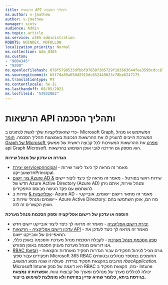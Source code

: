 ```yaml
---
title: הרשאות API ותהליך הסכמה
ms.author: v-jmathew
author: v-jmathew
manager: scotv
audience: Admin
ms.topic: article
ms.service: o365-administration
ROBOTS: NOINDEX, NOFOLLOW
localization_priority: Normal
ms.collection: Adm_O365
ms.custom:
- "9004345"
- "9200"
ms.openlocfilehash: 078f5798533dfbbf97858f305729f103663644fee3590cdcc877233041adae81
ms.sourcegitcommit: b5f7da89a650d2915dc652449623c78be6247175
ms.translationtype: MT
ms.contentlocale: he-IL
ms.lasthandoff: 08/05/2021
ms.locfileid: "53932062"
---
```

# <a name="api-permissions-and-consent-process"></a>הרשאות API ותהליך הסכמה

כדי שהאפליקציות שלך לגשת לנתונים ב- Microsoft Graph, המשתמש או מנהל המערכת חייבים להעניק לו את ההרשאות הנכונות באמצעות תהליך הסכמה. [חומר Graph של Microsoft מפרט](https://docs.microsoft.com/graph/permissions-reference) את ההרשאות המשויכות לכל קבוצה ראשית של ממשקי api Graph Microsoft. הוא מספק גם הדרכה לגבי אופן השימוש בהרשאות.

**הגדרה או עדכון של מנהל שירות**

- [יצירת serviceprincipal](https://docs.microsoft.com/graph/api/serviceprincipal-post-serviceprincipals) - מאמר זה מראה לך כיצד ליצור שירות חדשאובייקטPrincipal.
- [צור יישום Azure AD &](https://docs.microsoft.com/azure/active-directory/develop/howto-create-service-principal-portal) שירות ראשי בפורטל - מאמר זה מראה לך כיצד ליצור יישום חדש של Azure Active Directory (Azure AD) ומנהל שירות, איתם ניתן להשתמש עם פקד הגישה מבוסס התפקידים.
- [אפליקציות &](https://docs.microsoft.com/azure/active-directory/develop/app-objects-and-service-principals) שירות ב- Azure AD - מאמר זה מתאר רישום יישומים, אובייקטי יישומים ומנהלי שירות ב- Azure Active Directory: מה הם, אופן השתמשו בהם ואופן הקשורים זה לזה.

**הוספה או עדכון של רישום אפליקציה וספק הסכמת מנהל מערכת**

- [יצירת רישום אפליקציה](https://docs.microsoft.com/graph/api/application-post-applications) - מאמר זה מראה לך כיצד ליצור אובייקט יישום חדש.
- [עדכון רישום אפליקציה - הרשאות API](https://docs.microsoft.com/graph/api/application-update) - מאמר זה מראה לך כיצד לעדכן את המאפיינים של אובייקט יישום.
- [ספק הסכמת מנהל מערכת](https://docs.microsoft.com/graph/security-authorization#grant-permissions-to-an-application) - לקבלת הסכמת מנהל מערכת והסכמה באופן כללי, אנו דורשים מנהל מערכת מעניק הסכמה באופן מפורש.
- [RBAC (beta)](https://docs.microsoft.com/graph/api/resources/rbacapplicationmultiple) - גורם מכיל לניהול תפקידים עבור הגדרות תפקיד מאוחדות והקצאות תפקידים עבור ספקי Microsoft 365 RBAC התומכים במספר מנהלים ובטווחים מרובים בהקצאת תפקיד בודדת. פעולה זו שונה מסוג *המשאב rbacApplication.* Microsoft Intune היא דוגמה של ספק RBAC כזה. הקצאת תפקיד ב- Intune יכולה לכוללים מערך של מנהלים ומערך של קבוצות טווח. **אפשרות זו נמצאת בגירסת ביתא, כלומר שהיא עדיין בפיתוח ולא מומלצת לשימוש בייצור.**
